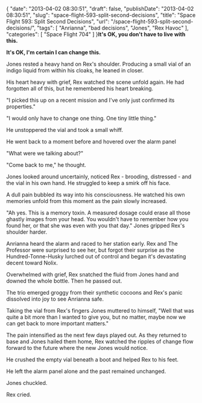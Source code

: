 {
    "date": "2013-04-02 08:30:51",
    "draft": false,
    "publishDate": "2013-04-02 08:30:51",
    "slug": "space-flight-593-split-second-decisions",
    "title": "Space Flight 593: Split Second Decisions",
    "url": "\/space-flight-593-split-second-decisions\/",
    "tags": [
        "Anrianna",
        "bad decisions",
        "Jones",
        "Rex Havoc"
    ],
    "categories": [
        "Space Flight 704"
    ]
}**It's OK, you don't have to live with this.**

**It's OK, I'm certain I can change this.**

Jones rested a heavy hand on Rex's shoulder. Producing a small vial of
an indigo liquid from within his cloaks, he leaned in closer.

His heart heavy with grief, Rex watched the scene unfold again. He had
forgotten all of this, but he remembered his heart breaking.

"I picked this up on a recent mission and I've only just confirmed its
properties."

"I would only have to change one thing. One tiny little thing."

He unstoppered the vial and took a small whiff.

He went back to a moment before and hovered over the alarm panel

"What were we talking about?"

"Come back to me," he thought.

Jones looked around uncertainly, noticed Rex - brooding, distressed -
and the vial in his own hand. He struggled to keep a smirk off his face.

A dull pain bubbled its way into his consciousness. He watched his own
memories unfold from this moment as the pain slowly increased.

"Ah yes. This is a memory toxin. A measured dosage could erase all those
ghastly images from your head. You wouldn't have to remember how you
found her, or that she was even with you that day." Jones gripped Rex's
shoulder harder.

Anrianna heard the alarm and raced to her station early. Rex and The
Professor were surprised to see her, but forgot their surprise as the
Hundred-Tonne-Husky lurched out of control and began it's devastating
decent toward Nolix.

Overwhelmed with grief, Rex snatched the fluid from Jones hand and
downed the whole bottle. Then he passed out.

The trio emerged groggy from their synthetic cocoons and Rex's panic
dissolved into joy to see Anrianna safe.

Taking the vial from Rex's fingers Jones muttered to himself, "Well that
was quite a bit more than I wanted to give you, but no matter, maybe now
we can get back to more important matters."

The pain intensified as the next few days played out. As they returned
to base and Jones hailed them home, Rex watched the ripples of change
flow forward to the future where the new Jones would notice.

He crushed the empty vial beneath a boot and helped Rex to his feet.

He left the alarm panel alone and the past remained unchanged.

Jones chuckled.

Rex cried.
